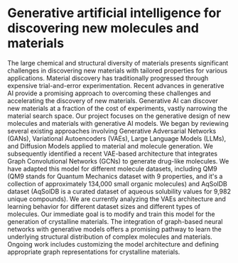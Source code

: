 # Generative artificial intelligence for discovering new molecules and materials


The large chemical and structural diversity of materials presents significant challenges in
discovering new materials with tailored properties for various applications. Material discovery
has traditionally progressed through expensive trial-and-error experimentation. Recent advances
in generative AI provide a promising approach to overcoming these challenges and accelerating
the discovery of new materials. Generative AI can discover new materials at a fraction of the cost
of experiments, vastly narrowing the material search space. Our project focuses on the generative
design of new molecules and materials with generative AI models.
We began by reviewing several existing approaches involving Generative Adversarial Networks
(GANs), Variational Autoencoders (VAEs), Large Language Models (LLMs), and Diffusion Models
applied to material and molecule generation. We subsequently identified a recent VAE-based
architecture that integrates Graph Convolutional Networks (GCNs) to generate drug-like
molecules. We have adapted this model for different molecule datasets, including QM9 (QM9
stands for Quantum Mechanics dataset with 9 properties, and it's a collection of approximately
134,000 small organic molecules) and AqSolDB dataset (AqSolDB is a curated dataset
of aqueous solubility values for 9,982 unique compounds). We are currently analyzing the
VAEs architecture and learning behavior for different dataset sizes and different types of
molecules.
Our immediate goal is to modify and train this model for the generation of crystalline
materials. The integration of graph-based neural networks with generative models offers a
promising pathway to learn the underlying structural distribution of complex molecules and
materials. Ongoing work includes customizing the model architecture and defining appropriate
graph representations for crystalline materials.
